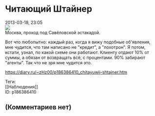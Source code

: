 Читающий Штайнер
================

  
2013-03-18, 23:05  
   [![](http://s42.radikal.ru/i098/1303/30/8b2b7b3d0f8at.jpg)](http://radikal.ru/F/s42.radikal.ru/i098/1303/30/8b2b7b3d0f8a.jpg)     
 Москва, проход под Савёловской эстакадой.   
   
 Вот что любопытно: каждый раз, когда я вижу подобные об'явления, мне чудится, что там написано не "кредит", а "лохотрон". Я потом, кстати, узнал, по какой схеме они работают. Клиенту отдают 10% от суммы, а обязан от возвращать всё, с процентами. 90% забирают "агенты". Так что не зря мне чудится это.   
  
<https://diary.ru/~zHz00/p186386410_chitayuwij-shtajner.htm>  
  
Теги:  
[[Наблюдения]]  
ID: p186386410  


(Комментариев нет)
------------------
